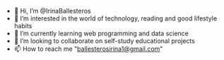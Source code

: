 - 👋 Hi, I’m @IrinaBallesteros
- 👀 I’m interested in the world of technology, reading and good lifestyle habits
- 🌱 I’m currently learning web programming and data science
- 💞️ I’m looking to collaborate on self-study educational projects
- 📫 How to reach me "ballesterosirina1@gmail.com" 

<!---
IrinaBallesteros/IrinaBallesteros is a ✨ special ✨ repository because its `README.md` (this file) appears on your GitHub profile.
You can click the Preview link to take a look at your changes.
--->
